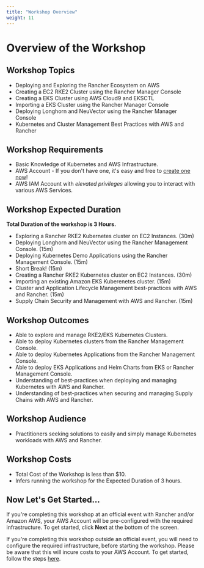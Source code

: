 ```yaml
---
title: "Workshop Overview"
weight: 11
---
```


# Overview of the Workshop

## Workshop Topics
* Deploying and Exploring the Rancher Ecosystem on AWS
* Creating a EC2 RKE2 Cluster using the Rancher Manager Console
* Creating a EKS Cluster using AWS Cloud9 and EKSCTL
* Importing a EKS Cluster using the Rancher Manager Console
* Deploying Longhorn and NeuVector using the Rancher Manager Console
* Kubernetes and Cluster Management Best Practices with AWS and Rancher


## Workshop Requirements
* Basic Knowledge of Kubernetes and AWS Infrastructure.
* AWS Account - If you don't have one, it's easy and free to [create one now](https://aws.amazon.com/)!
* AWS IAM Account with *elevated privileges* allowing you to interact with various AWS Services.


## Workshop Expected Duration
**Total Duration of the workshop is 3 Hours.**
  * Exploring a Rancher RKE2 Kubernetes cluster on EC2 Instances. (30m)
  * Deploying Longhorn and NeuVector using the Rancher Management Console. (15m)
  * Deploying Kubernetes Demo Applications using the Rancher Management Console. (15m)
  * Short Break! (15m)
  * Creating a Rancher RKE2 Kubernetes cluster on EC2 Instances. (30m)
  * Importing an existing Amazon EKS Kuberenetes cluster. (15m)
  * Cluster and Application Lifecycle Management best-practices with AWS and Rancher. (15m)
  * Supply Chain Security and Management with AWS and Rancher. (15m)


## Workshop Outcomes
* Able to explore and manage RKE2/EKS Kubernetes Clusters.
* Able to deploy Kubernetes clusters from the Rancher Management Console.
* Able to deploy Kubernetes Applications from the Rancher Management Console.
* Able to deploy EKS Applications and Helm Charts from EKS or Rancher Management Console.
* Understanding of best-practices when deploying and managing Kubernetes with AWS and Rancher.
* Understanding of best-practices when securing and managing Supply Chains with AWS and Rancher.


## Workshop Audience
* Practitioners seeking solutions to easily and simply manage Kubernetes workloads with AWS and Rancher.


## Workshop Costs
* Total Cost of the Workshop is less than $10. 
* Infers running the workshop for the Expected Duration of 3 hours.


## Now Let's Get Started...

If you're completing this workshop at an official event with Rancher and/or Amazon AWS, your AWS Account will be pre-configured with the required infrastructure. To get started, click **Next** at the bottom of the screen.

If you're completing this workshop outside an official event, you will need to configure the required infrastructure, before starting the workshop. Please be aware that this will incure costs to your AWS Account. To get started, follow the steps [here](/content/10-introduction/12-workshop-environment/index.en.md#for-outside-official-events).
